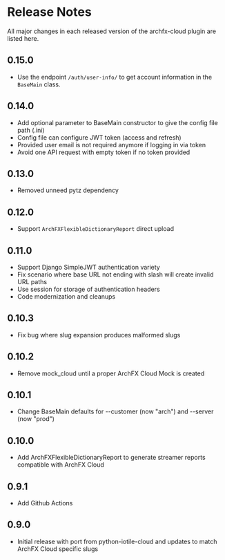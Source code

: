 # Release Notes

All major changes in each released version of the archfx-cloud plugin are listed here.

## 0.15.0

- Use the endpoint `/auth/user-info/` to get account information in the `BaseMain` class.

## 0.14.0

- Add optional parameter to BaseMain constructor to give the config file path (.ini)
- Config file can configure JWT token (access and refresh)
- Provided user email is not required anymore if logging in via token
- Avoid one API request with empty token if no token provided

## 0.13.0

- Removed unneed pytz dependency

## 0.12.0

- Support `ArchFXFlexibleDictionaryReport` direct upload

## 0.11.0

- Support Django SimpleJWT authentication variety
- Fix scenario where base URL not ending with slash will create invalid URL paths
- Use session for storage of authentication headers
- Code modernization and cleanups

## 0.10.3

- Fix bug where slug expansion produces malformed slugs

## 0.10.2

- Remove mock_cloud until a proper ArchFX Cloud Mock is created

## 0.10.1

- Change BaseMain defaults for --customer (now "arch") and --server (now "prod")

## 0.10.0

- Add ArchFXFlexibleDictionaryReport to generate streamer reports compatible with ArchFX Cloud

## 0.9.1

- Add Github Actions

## 0.9.0

- Initial release with port from python-iotile-cloud and updates to
  match ArchFX Cloud specific slugs
